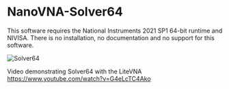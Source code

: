 # NanoVNA-Solver64

This software requires the National Instruments 2021 SP1 64-bit runtime and NIVISA.  There is no installation, no documentation and no support for this software.    

![Solver64](https://user-images.githubusercontent.com/75591001/155819198-5f6201b9-870b-4fa2-8c52-5e15f0503717.PNG)

Video demonstrating Solver64 with the LiteVNA
https://www.youtube.com/watch?v=G4eLcTC4Ako

